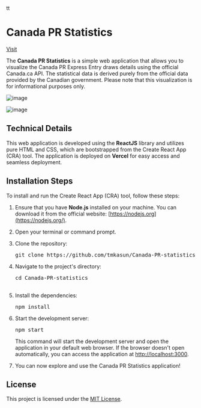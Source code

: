 
tt
# Canada PR Statistics

[Visit](https://canpr.knnect.com/)

The **Canada PR Statistics** is a simple web application that allows you to visualize the Canada PR Express Entry draws details using the official Canada.ca API. The statistical data is derived purely from the official data provided by the Canadian government. Please note that this visualization is for informational purposes only.

![image](https://github.com/tmkasun/Canada-PR-statistics/assets/3313885/d7235ced-f368-4ae2-8794-732e6cf801de)

![image](https://github.com/tmkasun/Canada-PR-statistics/assets/3313885/584f561f-281c-4958-b098-151b295cec1b)


## Technical Details

This web application is developed using the **ReactJS** library and utilizes pure HTML and CSS, which are bootstrapped from the Create React App (CRA) tool. The application is deployed on **Vercel** for easy access and seamless deployment.

## Installation Steps

To install and run the Create React App (CRA) tool, follow these steps:

1. Ensure that you have **Node.js** installed on your machine. You can download it from the official website: [https://nodejs.org](https://nodejs.org/).
2. Open your terminal or command prompt.
3. Clone the repository:

   <pre>
   git clone https://github.com/tmkasun/Canada-PR-statistics.git</pre>
   
4. Navigate to the project's directory:

   <pre>
   cd Canada-PR-statistics
   
   </pre>
5. Install the dependencies:

   <pre>
   npm install
   </pre>
6. Start the development server:

   <pre>
   npm start</pre>

   This command will start the development server and open the application in your default web browser. If the browser doesn't open automatically, you can access the application at [http://localhost:3000](http://localhost:3000/).
7. You can now explore and use the Canada PR Statistics application!

## License

This project is licensed under the [MIT License](https://chat.openai.com/LICENSE).
